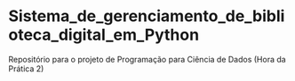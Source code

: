 # Sistema_de_gerenciamento_de_biblioteca_digital_em_Python
Repositório para o projeto de Programação para Ciência de Dados (Hora da Prática 2)
